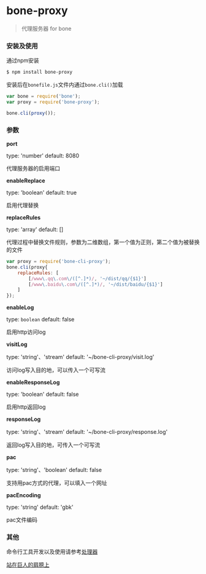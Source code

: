 # bone-proxy
> 代理服务器 for bone

### 安装及使用

通过npm安装

```sh
$ npm install bone-proxy 
```

安装后在`bonefile.js`文件内通过`bone.cli()`加载

```js
var bone = require('bone');
var proxy = require('bone-proxy');

bone.cli(proxy());
```

### 参数

**port**

type: 'number' default: 8080

代理服务器的启用端口

**enableReplace**

type: 'boolean' default: true

启用代理替换

**replaceRules**

type: 'array' default: []

代理过程中替换文件规则，参数为二维数组，第一个值为正则，第二个值为被替换的文件

```js
var proxy = require('bone-cli-proxy');
bone.cli(proxy{
	replaceRules: [
		[/www\.qq\.com\/([^.]*)/, '~/dist/qq/{$1}']
		[/www\.baidu\.com\/([^.]*)/, '~/dist/baidu/{$1}']
	]
});

```

**enableLog**

type: `boolean` default: false

启用http访问log

**visitLog**

type: 'string'、'stream' default: '~/bone-cli-proxy/visit.log'

访问log写入目的地，可以传入一个可写流

**enableResponseLog**

type: 'boolean' default: false

启用http返回log

**responseLog**

type: 'string'、'stream' default: '~/bone-cli-proxy/response.log'

返回log写入目的地，可传入一个可写流

**pac**

type: 'string'、'boolean' default: false

支持用pac方式的代理，可以填入一个网址

**pacEncoding**

type: 'string' default: 'gbk'

pac文件编码

### 其他

命令行工具开发以及使用请参考[处理器](https://github.com/wyicwx/bone-cli)

[站在巨人的肩膀上](https://github.com/stauren/macFiddler)